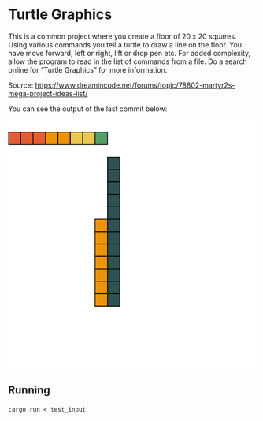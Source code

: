 # Turtle Graphics

This is a common project where you create a floor of 20 x 20 squares. Using various commands you tell a turtle to draw a line on the floor. You have move forward, left or right, lift or drop pen etc. For added complexity, allow the program to read in the list of commands from a file. Do a search online for “Turtle Graphics” for more information.

Source: https://www.dreamincode.net/forums/topic/78802-martyr2s-mega-project-ideas-list/

You can see the output of the last commit below:

![](./resources/output.png)

## Running

    cargo run < test_input
